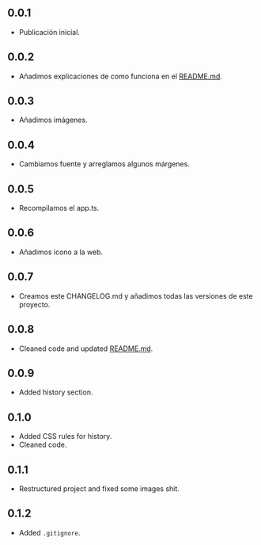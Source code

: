 
## 0.0.1
- Publicación inicial.

## 0.0.2
- Añadimos explicaciones de como funciona en el [README.md](README.md).

## 0.0.3
- Añadimos imágenes.

## 0.0.4
- Cambiamos fuente y arreglamos algunos márgenes.

## 0.0.5
- Recompilamos el app.ts.

## 0.0.6
- Añadimos icono a la web.

## 0.0.7
- Creamos este CHANGELOG.md y añadimos todas las versiones de este proyecto.

## 0.0.8
- Cleaned code and updated [README.md](README.md).

## 0.0.9
- Added history section.

## 0.1.0
- Added CSS rules for history.
- Cleaned code.

## 0.1.1
- Restructured project and fixed some images shit.

## 0.1.2
- Added ``.gitignore``.